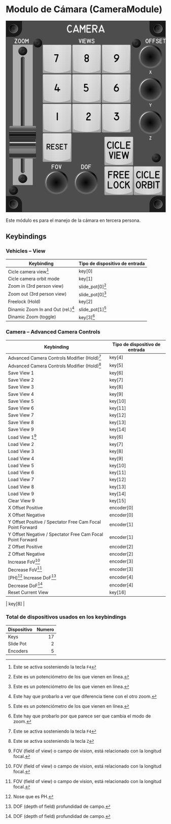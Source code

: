 # Modulo de Cámara (CameraModule)

![Camara Module](images/CameraModule.png)

Este módulo es para el manejo de la cámara en tercera persona.

## Keybindings

### Vehicles – View

| Keybinding                                                       | Tipo de dispositivo de entrada                    |
| ---------------------------------------------------------------- | ------------------------------------------------- |
| Cicle camera view[^4]                                            | key[0]                                            |
| Cicle camera orbit mode                                          | key[1]                                            |
| Zoom in (3rd person view)                                        | slide_pot[0][^1]                                  |
| Zoom out (3rd person view)                                       | slide_pot[0][^1]                                  |
| Freelock (Hold)                                                  | key[2]                                            |
| Dinamic Zoom In and Out (rel.)[^2]                               | slide_pot[1][^1]                                  |
| Dinamic Zoom (toggle)                                            | key[3][^3]                                        |

[^1]: Este es un potenciómetro de los que vienen en línea.
[^2]: Este hay que probarlo a ver que diferencia tiene con el otro zoom.
[^3]: Este hay que probarlo por que parece ser que cambia el modo de zoom.

### Camera – Advanced Camera Controls

| Keybinding                                                       | Tipo de dispositivo de entrada                    |
| ---------------------------------------------------------------- | ------------------------------------------------- |
| Advanced Camera Controls Modifier (Hold)[^4]                     | key[4]                                            |
| Advanced Camera Controls Modifier (Hold)[^5]                     | key[5]                                            |
| Save View 1                                                      | key[6] |
| Save View 2                                                      | key[7] |
| Save View 3                                                      | key[8] |
| Save View 4                                                      | key[9] |
| Save View 5                                                      | key[10] |
| Save View 6                                                      | key[11] |
| Save View 7                                                      | key[12] |
| Save View 8                                                      | key[13] |
| Save View 9                                                      | key[14] |
| Load View 1[^6]                                                  | key[6] |
| Load View 2                                                      | key[7] |
| Load View 3                                                      | key[8] |
| Load View 4                                                      | key[9] |
| Load View 5                                                      | key[10] |
| Load View 6                                                      | key[11] |
| Load View 7                                                      | key[12] |
| Load View 8                                                      | key[13] |
| Load View 9                                                      | key[14] |
| Clear View 9                                                     | key[15] |
| X Offset Positive                                                | encoder[0] |
| X Offset Negative                                                | encoder[0] |
| Y Offset Positive / Spectator Free Cam Focal Point Forward       | encoder[1] |
| Y Offset Negative / Spectator Free Cam Focal Point Forward       | encoder[1] |
| Z Offset Positive                                                | encoder[2] |
| Z Offset Negative                                                | encoder[2] |
| Increase FoV[^6]                                                 | encoder[3] |
| Decrease FoV[^6]                                                 | encoder[3] |
| [PH][^8] Increase DoF[^7]                                        | encoder[4] |
| Decrease DoF[^7]                                                 | encoder[4] |
| Reset Current View                                               | key[16] |

[^4]: Este se activa sosteniendo la tecla `F4`
[^5]: Este se activa sosteniendo la tecla `Z`
[^5]: Hay que ver por que utilizan la misma tecla save y load.
[^6]: FOV (field of view) o campo de vision, está relacionado con la longitud focal.
[^7]: DOF (depth of field) profundidad de campo.
[^8]: Nose que es PH.

| key[8] |

### Total de dispositivos usados en los keybindings

| Dispositivo          | Numero |
| -------------------- | -----: |
| Keys                 |     17 |
| Slide Pot            |      2 |
| Encoders             |      5 |

